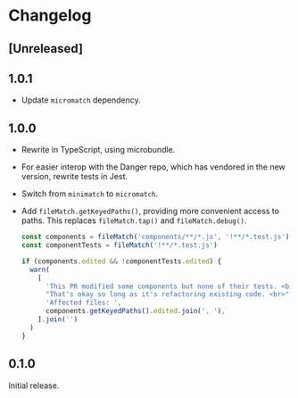 # Changelog

## [Unreleased]

## 1.0.1

- Update `micromatch` dependency.

## 1.0.0

- Rewrite in TypeScript, using microbundle.
- For easier interop with the Danger repo, which has vendored in the new
  version, rewrite tests in Jest.
- Switch from `minimatch` to `micromatch`.
- Add `fileMatch.getKeyedPaths()`, providing more convenient access to paths. This replaces
  `fileMatch.tap()` and `fileMatch.debug()`.

  ```js
  const components = fileMatch('components/**/*.js', '!**/*.test.js')
  const componentTests = fileMatch('!**/*.test.js')

  if (components.edited && !componentTests.edited) {
    warn(
      [
        'This PR modified some components but none of their tests. <br>',
        "That's okay so long as it's refactoring existing code. <br>",
        'Affected files: ',
        components.getKeyedPaths().edited.join(', '),
      ].join('')
    )
  }
  ```

## 0.1.0

Initial release.
